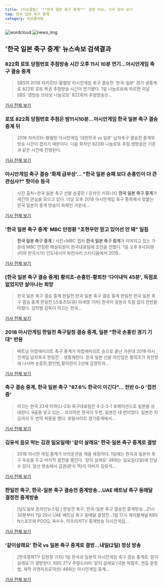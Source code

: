 ```yaml
---
title: (이슈클립) '**한국 일본 축구 중계**' 관련 이슈, 기사 모아 보기
tag: 한국 일본 축구 중계
category: 이슈클리핑
---
```

![wordcloud](https://s3.ap-northeast-2.amazonaws.com/lyrics101-wordcloud/2018-09-01-1535804912.png)
![news_img](https://user-images.githubusercontent.com/42597476/44507050-1206f400-a6e4-11e8-8d98-7ffbfebb353f.png)
## **'**한국 일본 축구 중계**'** 뉴스속보 검색결과
### 822회 로또 당첨번호 추첨방송 시간 오후 11시 10분 연기…아시안게임 축구 결승 중계

>SBS의 2018 자카르타-팔렘방 아시안게임 축구 결승전 '한국-일본' 경기 생중계로 822회 로또 복권 추첨방송 시간이 연기됐다. 1일 나눔로또에 따르면 이날 SBS '생방송 브라보 나눔로또' 822회차 추첨방송은...

<a href="http://news20.busan.com/controller/newsController.jsp?newsId=20180901000098" target="_blank">기사 전체 보기</a>

### 로또 822회 당첨번호 추첨은 밤11시10분...아시안게임 한국 일본 축구 결승 중계 뒤

>2018 자카르타-팔렘방 아시안게임 ’대한민국 vs 일본’ 남자축구 결승전 중계와 방송 시간이 겹치기 때문이다. 다음 회차인 823회 나눔로또 추첨 생방송은 기존과 같은 시간에 진행된다.

<a href="http://www.kookje.co.kr/news2011/asp/newsbody.asp?code=0600&key=20180901.99099000109" target="_blank">기사 전체 보기</a>

### 아시안게임 축구 결승 '화제 급부상'... "한국 일본 승패 보다 손흥민이 더 큰 관심사?" 핫이슈 등극

>사진 출처=한국 일본 축구 선발 손흥민 / 온라인 커뮤니티 **한국 일본 축구 중계**가 세간의 관심을 모으고 있다.   이날 오후 2018 아시안게임 축구 종목에서 맞붙는 한국 일본의 중계 방송이 화제인 가운데...

<a href="http://www.siminilbo.co.kr/news/articleView.html?idxno=578011" target="_blank">기사 전체 보기</a>

### '**한국 일본 축구 중계**' MBC 안정환 "조현우만 믿고 있어선 안 돼" 일침

>**한국 일본 축구 중계** / 사진=MBC 캡처 **한국 일본 축구 중계**가 이어지고 있는 가운데 MBC 안정환 해설위원이 한국대표팀에 조언을 전했다. 1일 오후 8시30분(이하 한국시각) 인도네시아 파칸사리 스타디움에서 2018...

<a href="http://sports.hankooki.com/lpage/entv/201809/sp20180901210628136660.htm" target="_blank">기사 전체 보기</a>

### [한국 일본 축구 결승 중계] 황의조-손흥민-황희찬 '다이내믹 45분', 득점포 없었지만 살아나는 희망

>한국 일본 축구 결승 중계 한일전 한국 일본 축구 결승 중계 한일전 한국 일본 축구 결승 중계 한일전 [스포츠Q(큐) 이세영 기자] 한국이 일본과 득점 없이 전반을 마쳤다. 김학범 감독이 이끄는 한국...

<a href="http://www.sportsq.co.kr/news/articleView.html?idxno=301040" target="_blank">기사 전체 보기</a>

### 2018 아시안게임 한일전 축구일정 결승 중계, 일본 "한국 손흥민 경기 기대" 반응

>베트남 아랍에미리트 축구 중계가 아랍에미리트 승으로 끝난 가운데 2018 아시안게임 남자축국 한일전... 생중계한다. 한국 일본 선발 라인업은 황의조가 최전방에 나서며 손흥민,황인범,황의찬이 2선에 김정민과...

<a href="http://www.christiantoday.co.kr/news/315650" target="_blank">기사 전체 보기</a>

### 축구 결승 중계, 한국 일본 축구 "87.6% 한국이 이긴다"… 전반 0-0 '접전중'

>이끄는 한국 23세 이하(U-23) 축구대표팀은 4-2-3-1 포메이션으로 일본을 상대한다.  9골을 넣고 있는... 프리킥은 한국이 두번, 일본은 네 번이었다. 일본은 지금까지 두 번의 파울을 했다. 포털사이트 경기중계에서...

<a href="http://www.kyeongin.com/main/view.php?key=20180901010000099" target="_blank">기사 전체 보기</a>

### 김유석 음모 막는 김권 일요일에! '같이 살래요' 한국·일본 축구 중계로 결방

>2018 아시안 게임 중계가 브라운관을 채울 예정이다. 1일에는 한국과 일본이 축구 우승을 두고 마지막 결전을 벌인다.   ‘같이 살래요’ 48회는 일요일(2일)에 만날 수 있다. 앞선 방송에서 김권(문식 역)이 아버지 김유석...

<a href="http://kpenews.com/Board.aspx?BoardNo=18396" target="_blank">기사 전체 보기</a>

### 한일전 축구, 한국-일본 축구 결승전 중계방송...UAE 베트남 축구 동메달 결정전 중계방송

>[남도일보 온라인뉴스팀 ] 한일전 축구, 한국-일본 축구 결승전 중계방송...21시 30분부터 1일 20시 UAE 베트남 축구 동메달 결정전...1일 17시 캐이블채널 KBS N스포츠와 POOQ, 옥수수, 아프리카TV 중계방송 아시안게임...

<a href="http://www.namdonews.com/news/articleView.html?idxno=488442" target="_blank">기사 전체 보기</a>

### '같이살래요' 한국 vs 일본 축구 중계로 결방…내일(2일) 정상 방송

>[한국경제TV 김현경 기자] 1일 한국과 일본의 아시안게임 축구 결승 중계로 ‘같이 살래요’가 결방한다. KBS 2TV 주말드라마 ‘같이 살래요’(극본 박필주, 연출 윤창범, 제작 지앤지프로덕션) 48회는 아시안게임 중계...

<a href="http://news.wowtv.co.kr/NewsCenter/News/Read?articleId=A201809010172&t=NN" target="_blank">기사 전체 보기</a>


